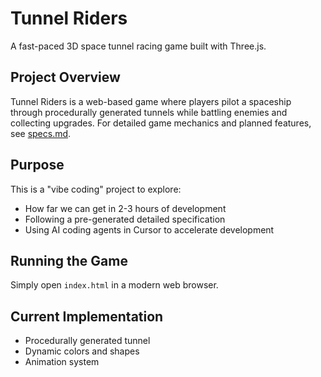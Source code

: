 # Tunnel Riders

A fast-paced 3D space tunnel racing game built with Three.js.

## Project Overview

Tunnel Riders is a web-based game where players pilot a spaceship through procedurally generated tunnels while battling enemies and collecting upgrades. For detailed game mechanics and planned features, see [specs.md](specs.md).

## Purpose

This is a "vibe coding" project to explore:
- How far we can get in 2-3 hours of development
- Following a pre-generated detailed specification
- Using AI coding agents in Cursor to accelerate development

## Running the Game

Simply open `index.html` in a modern web browser.

## Current Implementation

- Procedurally generated tunnel
- Dynamic colors and shapes
- Animation system 